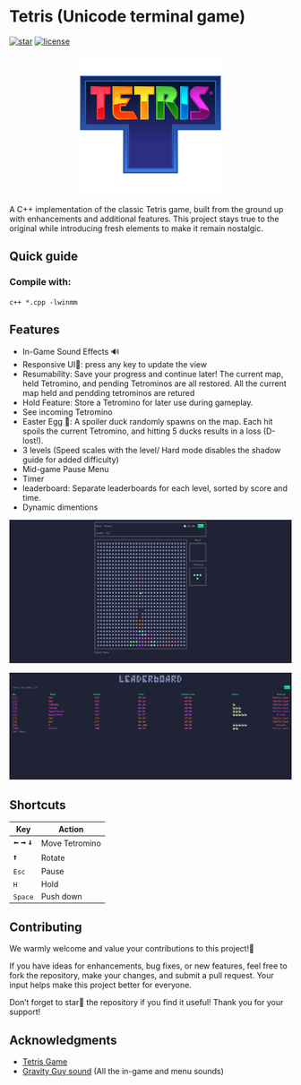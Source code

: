 # Tetris (Unicode terminal game)
[![star](https://img.shields.io/static/v1?label=%F0%9F%8C%9F&message=If%20Useful&style=style=flat&color=1e2463)]() [![license](https://img.shields.io/badge/License-MIT-1e2463)]() 

<p align="center">
<img src="./data/tetris-2.png" width=50%>
<br/>
</p>

A C++ implementation of the classic Tetris game, built from the ground up with enhancements and additional features. This project stays true to the original while introducing fresh elements to make it remain nostalgic.

## Quick guide
### Compile with:
 `c++ *.cpp -lwinmm`
## Features
- In-Game Sound Effects 🔊
- Responsive UI💅: press any key to update the view
- Resumability: Save your progress and continue later! The current map, held Tetromino, and pending Tetrominos are all restored.
All the current map held and pendding tetrominos are retured
- Hold Feature: Store a Tetromino for later use during gameplay.
- See incoming Tetromino
- Easter Egg 🦆: A spoiler duck randomly spawns on the map. Each hit spoils the current Tetromino, and hitting 5 ducks results in a loss (D-lost!).
- 3 levels (Speed scales with the level/ Hard mode disables the shadow guide for added difficulty)
- Mid-game Pause Menu
- Timer
- leaderboard: Separate leaderboards for each level, sorted by score and time.
- Dynamic dimentions

![Screenshot](./data/Screenshot.png)

![Screenshot](./data/Screenshot2.png)


## Shortcuts

| Key | Action |
| ---- | ----- |
| `🠨` `🠪` `🠫` | Move Tetromino |
| `🠩` | Rotate |
| `Esc` | Pause |
| `H` | Hold |
| `Space` | Push down |

## Contributing
We warmly welcome and value your contributions to this project!🧸

If you have ideas for enhancements, bug fixes, or new features, feel free to fork the repository, make your changes, and submit a pull request. Your input helps make this project better for everyone.

Don’t forget to star🌟 the repository if you find it useful! Thank you for your support!
## Acknowledgments

* [Tetris Game](https://en.wikipedia.org/wiki/Tetris)
* [Gravity Guy sound](https://www.miniplay.com/game/gravity-guy) (All the in-game and menu sounds)
